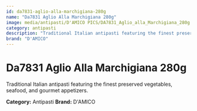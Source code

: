 ```yaml
---
id: da7831-aglio-alla-marchigiana-280g
name: "Da7831 Aglio Alla Marchigiana 280g"
image: media/antipasti/D'AMICO PICS/DA7831_Aglio_alla_Marchigiana_280g.png
category: antipasti
description: "Traditional Italian antipasti featuring the finest preserved vegetables, seafood, and gourmet appetizers."
brand: "D'AMICO"
---
```


# Da7831 Aglio Alla Marchigiana 280g

Traditional Italian antipasti featuring the finest preserved vegetables, seafood, and gourmet appetizers.

**Category:** Antipasti
**Brand:** D'AMICO

